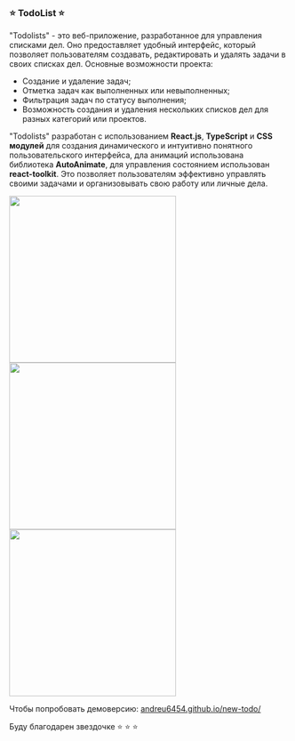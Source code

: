 ### &#11088; TodoList &#11088;
"Todolists" - это веб-приложение, разработанное для управления списками дел. Оно предоставляет удобный интерфейс, который позволяет пользователям создавать, редактировать и удалять задачи в своих списках дел.
Основные возможности проекта:
- Создание и удаление задач;
- Отметка задач как выполненных или невыполненных;
- Фильтрация задач по статусу выполнения;
- Возможность создания и удаления нескольких списков дел для разных категорий или проектов.

"Todolists" разработан с использованием <strong>React.js</strong>, <strong>TypeScript</strong> и <strong>CSS модулей</strong> для создания динамического и интуитивно понятного пользовательского интерфейса, дла анимаций использована библиотека <strong>AutoAnimate</strong>, для управления состоянием использован <strong>react-toolkit</strong>.
Это позволяет пользователям эффективно управлять своими задачами и организовывать свою работу или личные дела.

<img src="/Users/cvc/WebstormProjects/new-todo/src/shared/assets/Снимок экрана 2023-06-30 в 00.55.20.png" width="300"/></img>
<img src="/Users/cvc/WebstormProjects/new-todo/src/shared/assets/Снимок экрана 2023-06-30 в 00.57.13.png" width="300"/>
<img src="/Users/cvc/WebstormProjects/new-todo/src/shared/assets/Снимок экрана 2023-06-30 в 00.58.09.png" width="300"/>

Чтобы попробовать демоверсию:
[andreu6454.github.io/new-todo/](andreu6454.github.io/new-todo/)

Буду благодарен звездочке &#11088; &#11088; &#11088;